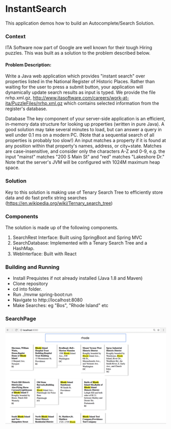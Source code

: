 # InstantSearch
This application demos how to build an Autocomplete/Search Solution.

### Context
ITA Software now part of Google are well known for their tough Hiring puzzles. This was built as a solution to the problem described below.

#### Problem Description:

Write a Java web application which provides "instant search" over properties listed in the National Register of Historic Places. Rather than waiting for the user to press a submit button, your application will dynamically update search results as input is typed. We provide the file nrhp.xml.gz, http://www.itasoftware.com/careers/work-at-ita/PuzzleFiles/nrhp.xml.gz which contains selected information from the register's database.

Database The key component of your server-side application is an efficient, in-memory data structure for looking up properties (written in pure Java). A good solution may take several minutes to load, but can answer a query in well under 0.1 ms on a modern PC. (Note that a sequential search of all properties is probably too slow!) An input matches a property if it is found at any position within that property's names, address, or city+state. Matches are case-insensitive, and consider only the characters A-Z and 0-9, e.g. the input "mainst" matches "200 S Main St" and "red" matches "Lakeshore Dr." Note that the server's JVM will be configured with 1024M maximum heap space.

### Solution
Key to this solution is making use of Tenary Search Tree to efficiently store data and do fast prefix string searches (https://en.wikipedia.org/wiki/Ternary_search_tree)

### Components
The solution is made up of the following components.

1. SearchRest Interface: Built using SpringBoot and Spring MVC
2. SearchDatabase: Implemented with a Tenary Search Tree and a HashMap.
3. WebInterface: Built with React

### Building and Running
* Install Prequistes if not already installed (Java 1.8 and Maven)
* Clone repository
* cd into folder.
* Run ./mvnw spring-boot:run
* Navigate to http://localhost:8080
* Make Searches: eg "Bos", "Rhode Island" etc

### SearchPage
![searchpage](InstantSearch.png)
